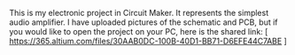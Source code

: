 This is my electronic project in Circuit Maker. It represents the simplest audio amplifier. I have uploaded pictures of the schematic and PCB, but if you would like to open the project on your PC, here is the shared link: [ https://365.altium.com/files/30AAB0DC-100B-40D1-BB71-D6EFE44C7ABE ]
